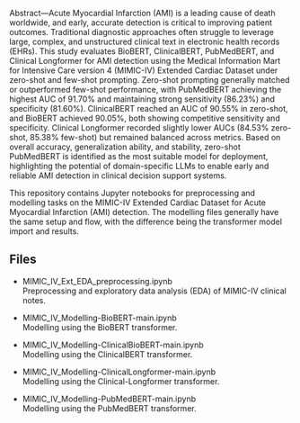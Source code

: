 Abstract—Acute Myocardial Infarction (AMI) is a leading cause
of death worldwide, and early, accurate detection is critical to improving patient outcomes.
Traditional diagnostic approaches often
struggle to leverage large, complex, and unstructured clinical text in
electronic health records (EHRs). This study evaluates BioBERT,
ClinicalBERT, PubMedBERT, and Clinical Longformer for AMI
detection using the Medical Information Mart for Intensive Care
version 4 (MIMIC-IV) Extended Cardiac Dataset under zero-shot
and few-shot prompting. Zero-shot prompting generally matched or
outperformed few-shot performance, with PubMedBERT achieving
the highest AUC of 91.70% and maintaining strong sensitivity
(86.23%) and specificity (81.60%). ClinicalBERT reached an AUC
of 90.55% in zero-shot, and BioBERT achieved 90.05%, both
showing competitive sensitivity and specificity. Clinical Longformer
recorded slightly lower AUCs (84.53% zero-shot, 85.38% few-shot)
but remained balanced across metrics. Based on overall accuracy,
generalization ability, and stability, zero-shot PubMedBERT is
identified as the most suitable model for deployment, highlighting
the potential of domain-specific LLMs to enable early and reliable
AMI detection in clinical decision support systems.

This repository contains Jupyter notebooks for preprocessing and modelling tasks on the MIMIC-IV Extended Cardiac Dataset for Acute Myocardial Infarction (AMI) detection.
The modelling files generally have the same setup and flow, with the difference being the transformer model import and results.

## Files

- MIMIC_IV_Ext_EDA_preprocessing.ipynb  
  Preprocessing and exploratory data analysis (EDA) of MIMIC-IV clinical notes.

- MIMIC_IV_Modelling-BioBERT-main.ipynb  
  Modelling using the BioBERT transformer.

- MIMIC_IV_Modelling-ClinicalBioBERT-main.ipynb  
  Modelling using the ClinicalBERT transformer.

- MIMIC_IV_Modelling-ClinicalLongformer-main.ipynb  
  Modelling using the Clinical-Longformer transformer.

- MIMIC_IV_Modelling-PubMedBERT-main.ipynb  
  Modelling using the PubMedBERT transformer.
